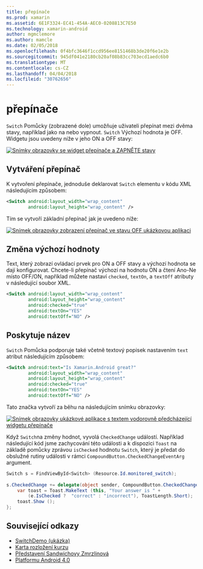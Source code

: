 ```yaml
---
title: přepínače
ms.prod: xamarin
ms.assetid: 6E1F3324-EC41-454A-AEC0-0208813C7E50
ms.technology: xamarin-android
author: mgmclemore
ms.author: mamcle
ms.date: 02/05/2018
ms.openlocfilehash: 0f4bfc3646f1ccd956ee8151468b3de20f6e1e2b
ms.sourcegitcommit: 945df041e2180cb20af08b83cc703ecd1aedc6b0
ms.translationtype: MT
ms.contentlocale: cs-CZ
ms.lasthandoff: 04/04/2018
ms.locfileid: "30762656"
---
```

# <a name="switch"></a>přepínače

`Switch` Pomůcky (zobrazené dole) umožňuje uživateli přepínat mezi dvěma stavy, například jako na nebo vypnout. `Switch` Výchozí hodnota je OFF. Widgetu jsou uvedeny níže v jeho ON a OFF stavy:

[![Snímky obrazovky se widget přepínače a ZAPNĚTE stavy](switch-images/16-switch-onoff.png)](switch-images/16-switch-onoff.png#lightbox)


## <a name="creating-a-switch"></a>Vytváření přepínač

K vytvoření přepínače, jednoduše deklarovat `Switch` elementu v kódu XML následujícím způsobem:

```xml
<Switch android:layout_width="wrap_content"
        android:layout_height="wrap_content" />
```

Tím se vytvoří základní přepínač jak je uvedeno níže:

[![Snímek obrazovky zobrazení přepínač ve stavu OFF ukázkovou aplikaci](switch-images/07-switch.png)](switch-images/07-switch.png#lightbox)


## <a name="changing-default-values"></a>Změna výchozí hodnoty

Text, který zobrazí ovládací prvek pro ON a OFF stavy a výchozí hodnota se dají konfigurovat. Chcete-li přepínač výchozí na hodnotu ON a čtení Ano-Ne místo OFF/ON, například můžete nastaví `checked`, `textOn`, a `textOff` atributy v následující soubor XML.

```xml
<Switch android:layout_width="wrap_content"
        android:layout_height="wrap_content"
        android:checked="true"
        android:textOn="YES"
        android:textOff="NO" />
```



## <a name="providing-a-title"></a>Poskytuje název

`Switch` Pomůcka podporuje také včetně textový popisek nastavením `text` atribut následujícím způsobem:

```xml
<Switch android:text="Is Xamarin.Android great?"
        android:layout_width="wrap_content"
        android:layout_height="wrap_content"
        android:checked="true"
        android:textOn="YES"
        android:textOff="NO" />
```

Tato značka vytvoří za běhu na následujícím snímku obrazovky:

[![Snímek obrazovky ukázkové aplikace s textem vodorovně předcházející widgetu přepínače](switch-images/08-switch.png)](switch-images/08-switch.png#lightbox)

Když `Switch`na změny hodnot, vyvolá `CheckedChange` událostí.
Například následující kód jsme zachycování této události a k dispozici `Toast` na základě pomůcky zprávou `isChecked` hodnotu `Switch`, který je předat do obslužné rutiny události v rámci `CompoundButton.CheckedChangeEventArg` argument.

```csharp
Switch s = FindViewById<Switch> (Resource.Id.monitored_switch);
           
s.CheckedChange += delegate(object sender, CompoundButton.CheckedChangeEventArgs e) {
    var toast = Toast.MakeText (this, "Your answer is " +
        (e.IsChecked ?  "correct" : "incorrect"), ToastLength.Short);
    toast.Show ();
};
```


## <a name="related-links"></a>Související odkazy

- [SwitchDemo (ukázka)](https://developer.xamarin.com/samples/monodroid/PlatformFeatures/ICS_Samples/SwitchDemo/)
- [Karta rozložení kurzu](~/android/user-interface/layouts/tab-layout/index.md)
- [Představení Sandwichovy Zmrzlinová](http://www.android.com/about/ice-cream-sandwich/)
- [Platformu Android 4.0](http://developer.android.com/sdk/android-4.0.html)
